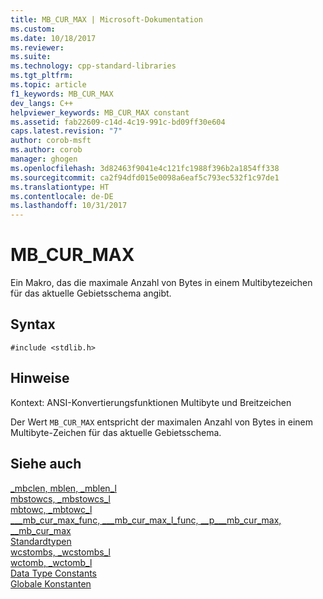 ```yaml
---
title: MB_CUR_MAX | Microsoft-Dokumentation
ms.custom: 
ms.date: 10/18/2017
ms.reviewer: 
ms.suite: 
ms.technology: cpp-standard-libraries
ms.tgt_pltfrm: 
ms.topic: article
f1_keywords: MB_CUR_MAX
dev_langs: C++
helpviewer_keywords: MB_CUR_MAX constant
ms.assetid: fab22609-c14d-4c19-991c-bd09ff30e604
caps.latest.revision: "7"
author: corob-msft
ms.author: corob
manager: ghogen
ms.openlocfilehash: 3d82463f9041e4c121fc1988f396b2a1854ff338
ms.sourcegitcommit: ca2f94dfd015e0098a6eaf5c793ec532f1c97de1
ms.translationtype: HT
ms.contentlocale: de-DE
ms.lasthandoff: 10/31/2017
---
```

# <a name="mbcurmax"></a>MB_CUR_MAX

Ein Makro, das die maximale Anzahl von Bytes in einem Multibytezeichen für das aktuelle Gebietsschema angibt.

## <a name="syntax"></a>Syntax

`#include <stdlib.h>`

## <a name="remarks"></a>Hinweise

Kontext: ANSI-Konvertierungsfunktionen Multibyte und Breitzeichen

Der Wert `MB_CUR_MAX` entspricht der maximalen Anzahl von Bytes in einem Multibyte-Zeichen für das aktuelle Gebietsschema.

## <a name="see-also"></a>Siehe auch

[_mbclen, mblen, _mblen_l](../c-runtime-library/reference/mbclen-mblen-mblen-l.md)   
[mbstowcs, _mbstowcs_l](../c-runtime-library/reference/mbstowcs-mbstowcs-l.md)   
[mbtowc, _mbtowc_l](../c-runtime-library/reference/mbtowc-mbtowc-l.md)   
[&#95;&#95;&#95;mb_cur_max_func, &#95;&#95;&#95;mb_cur_max_l_func, &#95;&#95;p&#95;&#95;&#95;mb_cur_max, &#95;&#95;mb_cur_max](../c-runtime-library/mb-cur-max-func-mb-cur-max-l-func-p-mb-cur-max-mb-cur-max.md)   
[Standardtypen](../c-runtime-library/standard-types.md)   
[wcstombs, _wcstombs_l](../c-runtime-library/reference/wcstombs-wcstombs-l.md)   
[wctomb, _wctomb_l](../c-runtime-library/reference/wctomb-wctomb-l.md)   
[Data Type Constants](../c-runtime-library/data-type-constants.md)   
[Globale Konstanten](../c-runtime-library/global-constants.md)